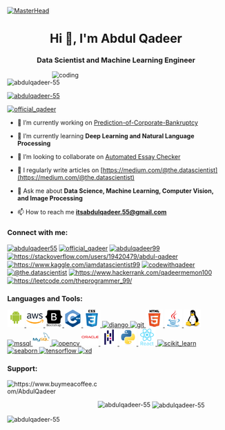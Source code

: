 [![MasterHead](https://media.licdn.com/dms/image/D4D16AQFq8E-KXqWetA/profile-displaybackgroundimage-shrink_350_1400/0/1690723607834?e=1698278400&v=beta&t=-xHzt2FcwlhAqomJX_ET8Ci6Gya0S2TBERUmJC9vU3s)](https://rishavchanda.io)
<h1 align="center">Hi 👋, I'm Abdul Qadeer</h1>
<h3 align="center">Data Scientist and Machine Learning Engineer</h3>
<img align= "right" alt ="coding" width="400" src="https://cdn.dribbble.com/users/1162077/screenshots/3848914/programmer.gif">

<p align="left"> <img src="https://komarev.com/ghpvc/?username=abdulqadeer-55&label=Profile%20views&color=0e75b6&style=flat" alt="abdulqadeer-55" /> </p>

<p align="left"> <a href="https://github.com/ryo-ma/github-profile-trophy"><img src="https://github-profile-trophy.vercel.app/?username=abdulqadeer-55" alt="abdulqadeer-55" /></a> </p>

<p align="left"> <a href="https://twitter.com/official_qadeer" target="blank"><img src="https://img.shields.io/twitter/follow/official_qadeer?logo=twitter&style=for-the-badge" alt="official_qadeer" /></a> </p>

- 🔭 I’m currently working on [Prediction-of-Corporate-Bankruptcy](https://github.com/AbdulQadeer-55/Prediction-of-Corporate-Bankruptcy)

- 🌱 I’m currently learning **Deep Learning and Natural Language Processing**

- 👯 I’m looking to collaborate on [Automated Essay Checker](https://github.com/AbdulQadeer-55/Automated-Essay-Scoring-and-Classification)

- 📝 I regularly write articles on [https://medium.com/@the.datascientist](https://medium.com/@the.datascientist)

- 💬 Ask me about **Data Science, Machine Learning, Computer Vision, and Image Processing**

- 📫 How to reach me **itsabdulqadeer.55@gmail.com**

<h3 align="left">Connect with me:</h3>
<p align="left">
<a href="https://dev.to/abdulqadeer55" target="blank"><img align="center" src="https://raw.githubusercontent.com/rahuldkjain/github-profile-readme-generator/master/src/images/icons/Social/devto.svg" alt="abdulqadeer55" height="30" width="40" /></a>
<a href="https://twitter.com/official_qadeer" target="blank"><img align="center" src="https://raw.githubusercontent.com/rahuldkjain/github-profile-readme-generator/master/src/images/icons/Social/twitter.svg" alt="official_qadeer" height="30" width="40" /></a>
<a href="https://linkedin.com/in/abdulqadeer99" target="blank"><img align="center" src="https://raw.githubusercontent.com/rahuldkjain/github-profile-readme-generator/master/src/images/icons/Social/linked-in-alt.svg" alt="abdulqadeer99" height="30" width="40" /></a>
<a href="https://stackoverflow.com/users/https://stackoverflow.com/users/19420479/abdul-qadeer" target="blank"><img align="center" src="https://raw.githubusercontent.com/rahuldkjain/github-profile-readme-generator/master/src/images/icons/Social/stack-overflow.svg" alt="https://stackoverflow.com/users/19420479/abdul-qadeer" height="30" width="40" /></a>
<a href="https://kaggle.com/https://www.kaggle.com/iamdatascientist99" target="blank"><img align="center" src="https://raw.githubusercontent.com/rahuldkjain/github-profile-readme-generator/master/src/images/icons/Social/kaggle.svg" alt="https://www.kaggle.com/iamdatascientist99" height="30" width="40" /></a>
<a href="https://fb.com/codewithqadeer" target="blank"><img align="center" src="https://raw.githubusercontent.com/rahuldkjain/github-profile-readme-generator/master/src/images/icons/Social/facebook.svg" alt="codewithqadeer" height="30" width="40" /></a>
<a href="https://medium.com/@the.datascientist" target="blank"><img align="center" src="https://raw.githubusercontent.com/rahuldkjain/github-profile-readme-generator/master/src/images/icons/Social/medium.svg" alt="@the.datascientist" height="30" width="40" /></a>
<a href="https://www.hackerrank.com/https://www.hackerrank.com/qadeermemon100" target="blank"><img align="center" src="https://raw.githubusercontent.com/rahuldkjain/github-profile-readme-generator/master/src/images/icons/Social/hackerrank.svg" alt="https://www.hackerrank.com/qadeermemon100" height="30" width="40" /></a>
<a href="https://www.leetcode.com/https://leetcode.com/theprogrammer_99/" target="blank"><img align="center" src="https://raw.githubusercontent.com/rahuldkjain/github-profile-readme-generator/master/src/images/icons/Social/leet-code.svg" alt="https://leetcode.com/theprogrammer_99/" height="30" width="40" /></a>
</p>

<h3 align="left">Languages and Tools:</h3>
<p align="left"> <a href="https://developer.android.com" target="_blank" rel="noreferrer"> <img src="https://raw.githubusercontent.com/devicons/devicon/master/icons/android/android-original-wordmark.svg" alt="android" width="40" height="40"/> </a> <a href="https://aws.amazon.com" target="_blank" rel="noreferrer"> <img src="https://raw.githubusercontent.com/devicons/devicon/master/icons/amazonwebservices/amazonwebservices-original-wordmark.svg" alt="aws" width="40" height="40"/> </a> <a href="https://getbootstrap.com" target="_blank" rel="noreferrer"> <img src="https://raw.githubusercontent.com/devicons/devicon/master/icons/bootstrap/bootstrap-plain-wordmark.svg" alt="bootstrap" width="40" height="40"/> </a> <a href="https://www.w3schools.com/cpp/" target="_blank" rel="noreferrer"> <img src="https://raw.githubusercontent.com/devicons/devicon/master/icons/cplusplus/cplusplus-original.svg" alt="cplusplus" width="40" height="40"/> </a> <a href="https://www.w3schools.com/css/" target="_blank" rel="noreferrer"> <img src="https://raw.githubusercontent.com/devicons/devicon/master/icons/css3/css3-original-wordmark.svg" alt="css3" width="40" height="40"/> </a> <a href="https://www.djangoproject.com/" target="_blank" rel="noreferrer"> <img src="https://cdn.worldvectorlogo.com/logos/django.svg" alt="django" width="40" height="40"/> </a> <a href="https://git-scm.com/" target="_blank" rel="noreferrer"> <img src="https://www.vectorlogo.zone/logos/git-scm/git-scm-icon.svg" alt="git" width="40" height="40"/> </a> <a href="https://www.w3.org/html/" target="_blank" rel="noreferrer"> <img src="https://raw.githubusercontent.com/devicons/devicon/master/icons/html5/html5-original-wordmark.svg" alt="html5" width="40" height="40"/> </a> <a href="https://www.java.com" target="_blank" rel="noreferrer"> <img src="https://raw.githubusercontent.com/devicons/devicon/master/icons/java/java-original.svg" alt="java" width="40" height="40"/> </a> <a href="https://www.linux.org/" target="_blank" rel="noreferrer"> <img src="https://raw.githubusercontent.com/devicons/devicon/master/icons/linux/linux-original.svg" alt="linux" width="40" height="40"/> </a> <a href="https://www.microsoft.com/en-us/sql-server" target="_blank" rel="noreferrer"> <img src="https://www.svgrepo.com/show/303229/microsoft-sql-server-logo.svg" alt="mssql" width="40" height="40"/> </a> <a href="https://www.mysql.com/" target="_blank" rel="noreferrer"> <img src="https://raw.githubusercontent.com/devicons/devicon/master/icons/mysql/mysql-original-wordmark.svg" alt="mysql" width="40" height="40"/> </a> <a href="https://opencv.org/" target="_blank" rel="noreferrer"> <img src="https://www.vectorlogo.zone/logos/opencv/opencv-icon.svg" alt="opencv" width="40" height="40"/> </a> <a href="https://www.oracle.com/" target="_blank" rel="noreferrer"> <img src="https://raw.githubusercontent.com/devicons/devicon/master/icons/oracle/oracle-original.svg" alt="oracle" width="40" height="40"/> </a> <a href="https://pandas.pydata.org/" target="_blank" rel="noreferrer"> <img src="https://raw.githubusercontent.com/devicons/devicon/2ae2a900d2f041da66e950e4d48052658d850630/icons/pandas/pandas-original.svg" alt="pandas" width="40" height="40"/> </a> <a href="https://www.python.org" target="_blank" rel="noreferrer"> <img src="https://raw.githubusercontent.com/devicons/devicon/master/icons/python/python-original.svg" alt="python" width="40" height="40"/> </a> <a href="https://reactjs.org/" target="_blank" rel="noreferrer"> <img src="https://raw.githubusercontent.com/devicons/devicon/master/icons/react/react-original-wordmark.svg" alt="react" width="40" height="40"/> </a> <a href="https://scikit-learn.org/" target="_blank" rel="noreferrer"> <img src="https://upload.wikimedia.org/wikipedia/commons/0/05/Scikit_learn_logo_small.svg" alt="scikit_learn" width="40" height="40"/> </a> <a href="https://seaborn.pydata.org/" target="_blank" rel="noreferrer"> <img src="https://seaborn.pydata.org/_images/logo-mark-lightbg.svg" alt="seaborn" width="40" height="40"/> </a> <a href="https://www.tensorflow.org" target="_blank" rel="noreferrer"> <img src="https://www.vectorlogo.zone/logos/tensorflow/tensorflow-icon.svg" alt="tensorflow" width="40" height="40"/> </a> <a href="https://www.adobe.com/products/xd.html" target="_blank" rel="noreferrer"> <img src="https://cdn.worldvectorlogo.com/logos/adobe-xd.svg" alt="xd" width="40" height="40"/> </a> </p>

<h3 align="left">Support:</h3>
<p><a href="https://www.buymeacoffee.com/abdulqadeer"> <img align="left" src="https://cdn.buymeacoffee.com/buttons/v2/default-yellow.png" height="50" width="210" alt="https://www.buymeacoffee.com/AbdulQadeer" /></a></p><br><br>

<p><img align="left" src="https://github-readme-stats.vercel.app/api/top-langs?username=abdulqadeer-55&show_icons=true&locale=en&layout=compact" alt="abdulqadeer-55" /></p>

<p>&nbsp;<img align="center" src="https://github-readme-stats.vercel.app/api?username=abdulqadeer-55&show_icons=true&locale=en" alt="abdulqadeer-55" /></p>

<p><img align="center" src="https://github-readme-streak-stats.herokuapp.com/?user=abdulqadeer-55&" alt="abdulqadeer-55" /></p>
